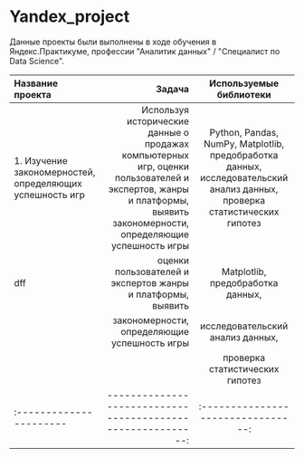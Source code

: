 # Yandex_project

Данные проекты были выполнены в ходе обучения в Яндекс.Практикуме, профессии "Аналитик данных" / "Специалист по Data Science".

| Название проекта            | Задача                                                     | Используемые библиотеки          |
| :----------------------     | ----------------------------------------------------------:|:--------------------------------:|
| 1. Изучение закономерностей, определяющих успешность игр  | Используя исторические данные о продажах компьютерных игр, оценки пользователей и экспертов, жанры и платформы, выявить закономерности, определяющие успешность игры | Python, Pandas, NumPy, Matplotlib, предобработка данных, исследовательский анализ данных, проверка статистических гипотез | 
| dff | оценки пользователей и экспертов жанры и платформы, выявить| Matplotlib, предобработка данных,|
|                             | закономерности, определяющие успешность игры               | исследовательский анализ данных, |
|                             |                                                            | проверка статистических гипотез  |
| :----------------------     | ----------------------------------------------------------:|:--------------------------------:|

